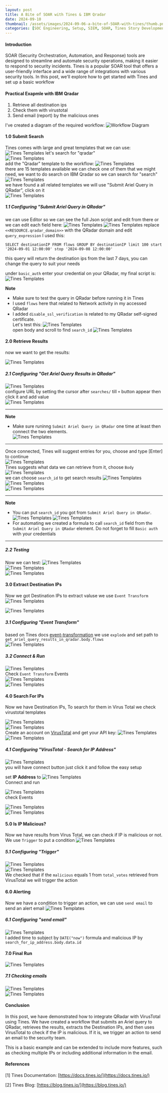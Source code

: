 ```yaml
---
layout: post
title: A Bite of SOAR with Tines & IBM Qradar
date: 2024-09-10 
thumbnail: /assets/images/2024-09-06-a-bite-of-SOAR-with-tines/thumb.png
categories: [SOC Engineering, Setup, SIEM, SOAR, Tines Story Development, QRadar]
---
```

#### Introduction
SOAR (Security Orchestration, Automation, and Response) tools are designed to streamline and automate
security operations, making it easier to respond to security incidents. Tines is a popular SOAR tool
that offers a user-friendly interface and a wide range of integrations with various security tools.
In this post, we'll explore how to get started with Tines and set up a basic workflow

#### Practical Exapmle with IBM Qradar
1. Retrieve all destination ips<br>
2. Check them with virustotal<br>
3. Send email (report) by the malicious ones<br>

I've created a diagram of the required workflow:
![Workflow Diagram](/assets/images/2024-09-06-a-bite-of-SOAR-with-tines/workflow-diagram.png)
#### 1.0 Submit Search
Tines comes with large and great templates that we can use:
![Tines Templates](/assets/images/2024-09-06-a-bite-of-SOAR-with-tines/templates.png)
let's search for "qradar"<br>
![Tines Templates](/assets/images/2024-09-06-a-bite-of-SOAR-with-tines/search-qradar.png)<br>
add the "Qradar" template to the workflow:
![Tines Templates](/assets/images/2024-09-06-a-bite-of-SOAR-with-tines/ibm-qradar.png)<br>
there are 15 templates available we can check one of them that we might need, we want to do search on IBM Qradar so we can search for "search"<br>
![Tines Templates](/assets/images/2024-09-06-a-bite-of-SOAR-with-tines/ibm-qradar-create-search.png)<br>
we have found a all related templates we will use "Submit Ariel Query in QRadar", click on it <br>
![Tines Templates](/assets/images/2024-09-06-a-bite-of-SOAR-with-tines/search-template.png)
##### 1.1 Configuring "*Submit Ariel Query in QRadar*"
we can use Editor so we can see the full Json script and edit from there or we can edit each field here:
![Tines Templates](/assets/images/2024-09-06-a-bite-of-SOAR-with-tines/search-template-editor.png)
![Tines Templates](/assets/images/2024-09-06-a-bite-of-SOAR-with-tines/editor-search.png)
replace `<<RESOURCE.qradar_domain>>` with the QRadar domain and edit `query_expression` I used this:
```
SELECT destinationIP FROM flows GROUP BY destinationIP limit 100 start '2024-09-01 12:00:00' stop '2024-09-08 12:00:00'
```
this query will return the destination ips from the last 7 days, you can change the query to
suit your needs

under `basic_auth` enter your credential on your QRadar, my final script is:<br>
![Tines Templates](/assets/images/2024-09-06-a-bite-of-SOAR-with-tines/submit-aql-script.png)

**Note**
*   Make sure to test the query in QRadar before running it in Tines
*   I used `flows` here that related to Network activity in my accessed QRadar
*   I added `disable_ssl_verification` is related to my QRadar self-signed certificate.<br>
Let's test this:
![Tines Templates](/assets/images/2024-09-06-a-bite-of-SOAR-with-tines/test-submit-aql.png)<br>
open body and scroll to find `search_id` 
![Tines Templates](/assets/images/2024-09-06-a-bite-of-SOAR-with-tines/test-submit-aql-searchid.png)
#### 2.0 Retrieve Results
now we want to get the results:

![Tines Templates](/assets/images/2024-09-06-a-bite-of-SOAR-with-tines/get-search.png)<br>
##### 2.1 Configuring "*Get Ariel Query Results in QRadar*"
![Tines Templates](/assets/images/2024-09-06-a-bite-of-SOAR-with-tines/get-aql.png)<br>
configure URL by setting the cursor after `searches/` till `+` button appear then click it and add value<br>
![Tines Templates](/assets/images/2024-09-06-a-bite-of-SOAR-with-tines/plus-value.png)

---
**Note**
*   Make sure runinng `Submit Ariel Query in QRadar` one time at least then connect the two elements.<br>
![Tines Templates](/assets/images/2024-09-06-a-bite-of-SOAR-with-tines/run-once.png)<br>

---
Once connected, Tines will suggest entries for you, choose and type [Enter] to continue<br>
![Tines Templates](/assets/images/2024-09-06-a-bite-of-SOAR-with-tines/value-search.png)<br>
Tines suggests what data we can retrieve from it, choose `Body`
![Tines Templates](/assets/images/2024-09-06-a-bite-of-SOAR-with-tines/body-search.png)<br>
we can choose `search_id` to get search results
![Tines Templates](/assets/images/2024-09-06-a-bite-of-SOAR-with-tines/body-select.png)<br>
![Tines Templates](/assets/images/2024-09-06-a-bite-of-SOAR-with-tines/searchid-select.png)<br>
![Tines Templates](/assets/images/2024-09-06-a-bite-of-SOAR-with-tines/get-search-id.png)<br>

---
**Note**
*   You can put `search_id` you got from `Submit Ariel Query in QRadar`.
![Tines Templates](/assets/images/2024-09-06-a-bite-of-SOAR-with-tines/test-submit-aql-searchid.png)
![Tines Templates](/assets/images/2024-09-06-a-bite-of-SOAR-with-tines/id-call.png)
*   For automating we created a formula to call `search_id` field from the `Submit Ariel Query in QRadar` element.
Do not forget to fill `Basic auth` with your credentials

---
##### 2.2 Testing 
Now we can test:
![Tines Templates](/assets/images/2024-09-06-a-bite-of-SOAR-with-tines/test-get-aql.png)<br>
![Tines Templates](/assets/images/2024-09-06-a-bite-of-SOAR-with-tines/test-get-aql-results.png)<br>
![Tines Templates](/assets/images/2024-09-06-a-bite-of-SOAR-with-tines/test-results.png)<br>
#### 3.0 Extract Destination IPs
Now we got Destination IPs to extract valuse we use `Event Transform` <br>
![Tines Templates](/assets/images/2024-09-06-a-bite-of-SOAR-with-tines/event-transform.png)<br>

![Tines Templates](/assets/images/2024-09-06-a-bite-of-SOAR-with-tines/default-event-transform.png)<br>
##### 3.1 Configuring "*Event Transform*"
based on Tines docs [event-transformation](https://www.tines.com/docs/actions/types/event-transformation/) we use `explode` and set path to `get_ariel_query_results_in_qradar.body.flows`<br>
![Tines Templates](/assets/images/2024-09-06-a-bite-of-SOAR-with-tines/edited-event-transform.png)<br>
##### 3.2 Connect & Run
![Tines Templates](/assets/images/2024-09-06-a-bite-of-SOAR-with-tines/3-connect.png)<br>
Check `Event Transform` Events<br>
![Tines Templates](/assets/images/2024-09-06-a-bite-of-SOAR-with-tines/check-events.png)<br>
![Tines Templates](/assets/images/2024-09-06-a-bite-of-SOAR-with-tines/destinationsips.png)<br>
#### 4.0 Search For IPs
Now we have Destination IPs, To search for them in Virus Total we check virustotal templates

![Tines Templates](/assets/images/2024-09-06-a-bite-of-SOAR-with-tines/search-for-virus.png)<br>
![Tines Templates](/assets/images/2024-09-06-a-bite-of-SOAR-with-tines/search-ip.png)<br>
Create an account on [VirusTotal](https://www.virustotal.com/gui/join-us) and get your API key:
![Tines Templates](/assets/images/2024-09-06-a-bite-of-SOAR-with-tines/api-virus.png)<br>
![Tines Templates](/assets/images/2024-09-06-a-bite-of-SOAR-with-tines/copy-api.png)<br>
##### 4.1 Configuring "*VirusTotal - Search for IP Address*"
![Tines Templates](/assets/images/2024-09-06-a-bite-of-SOAR-with-tines/virus-total-conf.png)<br>
you will have connect button just click it and follow the easy setup

set **IP Address** to 
![Tines Templates](/assets/images/2024-09-06-a-bite-of-SOAR-with-tines/ip-add-virus.png)<br>
Connect and run

![Tines Templates](/assets/images/2024-09-06-a-bite-of-SOAR-with-tines/4-connect.png)<br>
check Events

![Tines Templates](/assets/images/2024-09-06-a-bite-of-SOAR-with-tines/virus-event.png)<br>
![Tines Templates](/assets/images/2024-09-06-a-bite-of-SOAR-with-tines/total-votes.png)<br>
#### 5.0 Is IP Malicious?
Now we have results from Virus Total, we can check if IP is malicious or not. We use `Trigger` to put a condition
![Tines Templates](/assets/images/2024-09-06-a-bite-of-SOAR-with-tines/trigger-action.png)<br>
##### 5.1 Configuring "*Trigger*"
![Tines Templates](/assets/images/2024-09-06-a-bite-of-SOAR-with-tines/trigger-conf.png)<br>
![Tines Templates](/assets/images/2024-09-06-a-bite-of-SOAR-with-tines/trigger-rule.png)<br>
We checked that if the `malicious` equals 1 from `total_votes` retrieved from VirusTotal we will trigger the action
#### 6.0 Alerting
Now we have a condition to trigger an action, we can use `send email` to send an alert email
![Tines Templates](/assets/images/2024-09-06-a-bite-of-SOAR-with-tines/send-email.png)<br>
##### 6.1 Configuring "*send email*"
![Tines Templates](/assets/images/2024-09-06-a-bite-of-SOAR-with-tines/email-conf.png)<br>
I added time to subject by `DATE("now")` formula and malicious IP by `search_for_ip_address.body.data.id`
#### 7.0 Final Run
![Tines Templates](/assets/images/2024-09-06-a-bite-of-SOAR-with-tines/full.png)<br>
##### 7.1 Checking emails
![Tines Templates](/assets/images/2024-09-06-a-bite-of-SOAR-with-tines/check-email.png)<br>
![Tines Templates](/assets/images/2024-09-06-a-bite-of-SOAR-with-tines/email-content.png)<br>
#### Conclusion
In this post, we have demonstrated how to integrate QRadar with VirusTotal using Tines. We have created a workflow that submits an Ariel query to QRadar, retrieves the results, extracts the Destination IPs, and then uses VirusTotal to check if the IP is malicious. If it is, we trigger an action to send an email to the security team.

This is a basic example and can be extended to include more features, such as checking multiple IPs or
including additional information in the email.

#### References
[1] Tines Documentation: [https://docs.tines.io/](https://docs.tines.io/)

[2] Tines Blog: [https://blog.tines.io/](https://blog.tines.io/)
